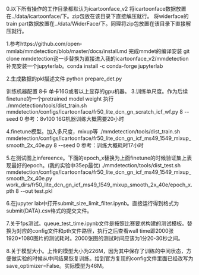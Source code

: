 0.以下所有操作的工作目录都默认为icartoonface_v2
将icartoonface数据放置在../data/icartoonface/下。zip包放在该目录下直接解压就行。
将widerface的train part数据放置在../data/WiderFace/下。同理将zip包放置在该目录下直接解压就行。

1.参考https://github.com/open-mmlab/mmdetection/blob/master/docs/install.md 完成mmdet的编译安装
git clone mmdetection这一步替换为直接进入我的icartoonface_v2/mmdetection
补充安装一个jupyterlab。conda install -c conda-forge jupyterlab

2.生成数据的pkl描述文件
python prepare_det.py

训练机器配置 8卡 单卡16G或者以上显存的gpu机器。
3.训练单尺度。作为后续finetune的一个pretrained model weight
执行
./mmdetection/tools/dist_train.sh mmdetection/configs/icartoonface/fr50_lite_dcn_gn_scratch_icf_wf.py 8 --seed 0
参考：8v100 16G机器训练大概需要20小时

4.finetune模型。加入多尺度，mixup等
./mmdetection/tools/dist_train.sh mmdetection/configs/icartoonface/fr50_lite_dcn_gn_icf_ms49_1549_mixup_smooth_2x_40e.py 8
 --seed 0
参考：训练大概耗时17小时

5.在测试图上infereence。下面的epoch_x替换为上面finetune的时候验证集上表现最好的epoch。(我的实验中35ep最优)
./mmdetection/tools/dist_test.sh mmdetection/configs/icartoonface/fr50_lite_dcn_gn_icf_ms49_1549_mixup_smooth_2x_40e.py work_dirs/fr50_lite_dcn_gn_icf_ms49_1549_mixup_smooth_2x_40e/epoch_x.pth 8 --out  test.pkl

6.在jupyter lab中打开submit_size_limit_filter.ipynb。直接运行得到格式为submit{DATA}.csv格式的提交文件。

7.关于fps测试。queue_test_time.ipynb文件是按照比赛要求构建的测试模板。替换为对应的config文件和pth文件路径，执行之后查看wall time即2000张1920*1080图片的测试耗时。2000张图的测试时间应该为1分20-30秒之间。

8.关于模型大小。上传的模型大小为226M，因为其中保存了训练的中间状态，方便做实验的时候从中间结果恢复训练。给到官方复现的config文件里面已经改写为save_optimizer=False。实际模型为46M。
